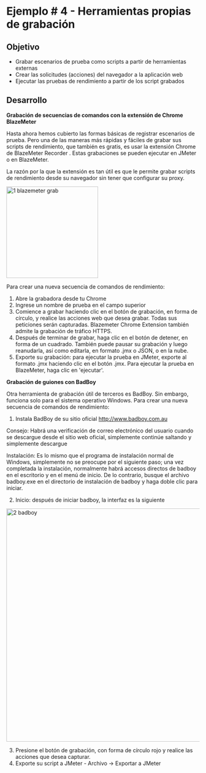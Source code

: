 # Ejemplo # 4 - Herramientas propias de grabación

## Objetivo

* Grabar escenarios de prueba como scripts a partir de herramientas externas
* Crear las solicitudes (acciones) del navegador a la aplicación web 
* Ejecutar las pruebas de rendimiento a partir de los script grabados

## Desarrollo

**Grabación de secuencias de comandos con la extensión de Chrome BlazeMeter**

Hasta ahora hemos cubierto las formas básicas de registrar escenarios de prueba. Pero una de las maneras más rápidas y fáciles de grabar sus scripts de rendimiento, que también es gratis, es usar la extensión Chrome de BlazeMeter Recorder . Estas grabaciones se pueden ejecutar en JMeter o en BlazeMeter.

La razón por la que la extensión es tan útil es que le permite grabar scripts de rendimiento desde su navegador sin tener que configurar su proxy.

<img width="239" alt="1  blazemeter grab" src="https://user-images.githubusercontent.com/22419786/155262087-5076c731-2116-46a1-a772-d03e04c6fea6.png">

Para crear una nueva secuencia de comandos de rendimiento:
1. Abre la grabadora desde tu Chrome
2. Ingrese un nombre de prueba en el campo superior
3. Comience a grabar haciendo clic en el botón de grabación, en forma de círculo, y realice las acciones web que desea grabar. Todas sus peticiones serán capturadas. Blazemeter
Chrome Extension también admite la grabación de tráfico HTTPS.
4. Después de terminar de grabar, haga clic en el botón de detener, en forma de un cuadrado. También puede pausar su grabación y luego reanudarla, así como editarla, en formato .jmx o JSON, o en la nube.
5. Exporte su grabación: para ejecutar la prueba en JMeter, exporte al formato .jmx haciendo clic en el botón .jmx. Para ejecutar la prueba en BlazeMeter, haga clic en 'ejecutar'.

**Grabación de guiones con BadBoy**

Otra herramienta de grabación útil de terceros es BadBoy. Sin embargo, funciona solo para el sistema operativo Windows. Para crear una nueva secuencia de comandos de rendimiento:

1. Instala BadBoy de su sitio oficial http://www.badboy.com.au

Consejo: Habrá una verificación de correo electrónico del usuario cuando se descargue desde el sitio web oficial, simplemente continúe saltando y simplemente descargue

Instalación: Es lo mismo que el programa de instalación normal de Windows, simplemente no se preocupe por el siguiente paso; una vez completada la instalación, normalmente habrá accesos directos de badboy en el escritorio y en el menú de inicio. De lo contrario, busque el archivo badboy.exe en el directorio de instalación de badboy y haga doble clic para iniciar.

2. Inicio: después de iniciar badboy, la interfaz es la siguiente

<img width="609" alt="2  badboy" src="https://user-images.githubusercontent.com/22419786/155262267-80985e33-4a95-4c50-9a79-4f7948ffd010.png">

3. Presione el botón de grabación, con forma de círculo rojo y realice las acciones que desea capturar.
4. Exporte su script a JMeter - Archivo -> Exportar a JMeter 
